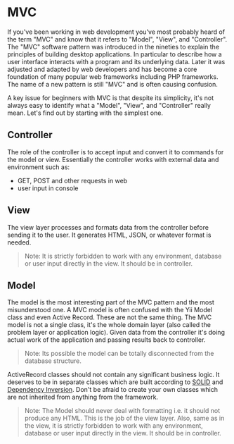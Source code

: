 MVC
===

If you've been working in web development you've most probably heard of the term "MVC" and know that it refers to "Model", "View", and "Controller". The "MVC" software pattern was introduced in the nineties to explain the principles of building desktop applications. In particular to describe how a user interface interacts with a program and its underlying data. Later it was adjusted and adapted by web developers and has become a core foundation of many popular web frameworks including PHP frameworks. The name of a new pattern is still "MVC" and is often causing confusion.

A key issue for beginners with MVC is that despite its simplicity, it's not always easy to identify what a "Model", "View", and "Controller" really mean. Let's find out by starting with the simplest one.


## Controller

The role of the controller is to accept input and convert it to commands for the model or view. Essentially the controller works with external data and environment such as:

- GET, POST and other requests in web
- user input in console

## View

The view layer processes and formats data from the controller before sending it to the user. It generates HTML, JSON, or whatever format is needed.

> Note: It is strictly forbidden to work with any environment, database or user input directly in the view. It should be in controller.

## Model

The model is the most interesting part of the MVC pattern and the most misunderstood one. A MVC model is often confused with the Yii Model class and even Active Record. These are not the same thing. The MVC model is not a single class, it's the whole domain layer (also called the problem layer or application logic). Given data from the controller it's doing actual work of the application and passing results back to controller.

> Note: Its possible the model can be totally disconnected from the database structure.

ActiveRecord classes should not contain any significant business logic. It deserves to be in separate classes which are built according to [SOLID](solid.md) and [Dependency Inversion](dependencies.md). Don't be afraid to create your own classes which are not inherited from anything from the framework.

> Note: The Model should never deal with formatting i.e. it should not produce any HTML. This is the job of the view layer. Also, same as in the view, it is strictly forbidden to work with any environment, database or user input directly in the view. It should be in controller.
